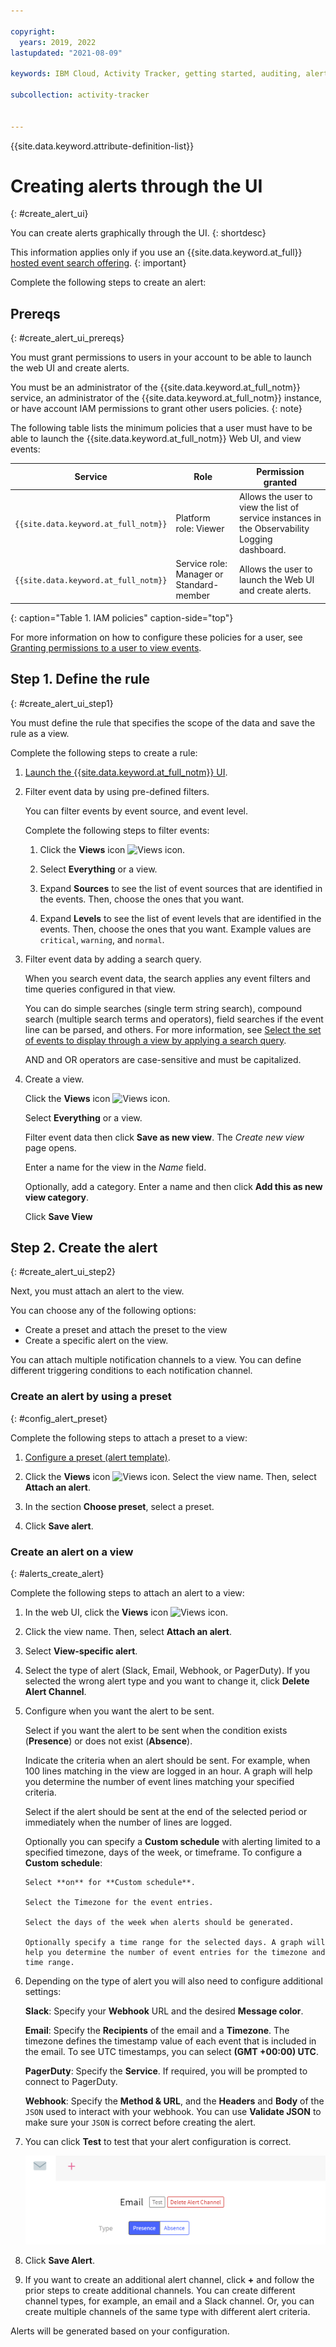 ```yaml
---

copyright:
  years: 2019, 2022
lastupdated: "2021-08-09"

keywords: IBM Cloud, Activity Tracker, getting started, auditing, alerts, create

subcollection: activity-tracker


---
```


{{site.data.keyword.attribute-definition-list}}
 
# Creating alerts through the UI
{: #create_alert_ui}

You can create alerts graphically through the UI.
{: shortdesc}


This information applies only if you use an {{site.data.keyword.at_full}} [hosted event search offering](/docs/activity-tracker?topic=activity-tracker-service_plan).
{: important}

Complete the following steps to create an alert:


## Prereqs
{: #create_alert_ui_prereqs}

You must grant permissions to users in your account to be able to launch the web UI and create alerts.

You must be an administrator of the {{site.data.keyword.at_full_notm}} service, an administrator of the {{site.data.keyword.at_full_notm}} instance, or have account IAM permissions to grant other users policies.
{: note}

The following table lists the minimum policies that a user must have to be able to launch the {{site.data.keyword.at_full_notm}} Web UI, and view events:

| Service                               | Role                      | Permission granted            |
|---------------------------------------|---------------------------|-------------------------------|  
| `{{site.data.keyword.at_full_notm}}` | Platform role: Viewer     | Allows the user to view the list of service instances in the Observability Logging dashboard. |
| `{{site.data.keyword.at_full_notm}}` | Service role: Manager or Standard-member      | Allows the user to launch the Web UI and create alerts.  |
{: caption="Table 1. IAM policies" caption-side="top"} 

For more information on how to configure these policies for a user, see [Granting permissions to a user to view events](/docs/activity-tracker?topic=activity-tracker-iam_view_events).


## Step 1. Define the rule
{: #create_alert_ui_step1}

You must define the rule that specifies the scope of the data and save the rule as a view. 

Complete the following steps to create a rule:

1. [Launch the {{site.data.keyword.at_full_notm}} UI](/docs/activity-tracker?topic=activity-tracker-launch).
2. Filter event data by using pre-defined filters.

    You can filter events by event source, and event level. 

    Complete the following steps to filter events:

    1. Click the **Views** icon ![Views icon](images/views.png "Views icon").

    2. Select **Everything** or a view.

    3. Expand **Sources** to see the list of event sources that are identified in the events. Then, choose the ones that you want.

    4. Expand **Levels** to see the list of event levels that are identified in the events. Then, choose the ones that you want. Example values are `critical`, `warning`, and `normal`.

3. Filter event data by adding a search query.

    When you search event data, the search applies any event filters and time queries configured in that view.

    You can do simple searches (single term string search), compound search (multiple search terms and operators), field searches if the event line can be parsed, and others. For more information, see [Select the set of events to display through a view by applying a search query](/docs/activity-tracker?topic=activity-tracker-views#views_step2).

    AND and OR operators are case-sensitive and must be capitalized.

4. Create a view.

    Click the **Views** icon ![Views icon](images/views.png "Views icon").

    Select **Everything** or a view.

    Filter event data then click **Save as new view**. The *Create new view* page opens.

    Enter a name for the view in the *Name* field.

    Optionally, add a category. Enter a name and then click **Add this as new view category**.

    Click **Save View**


## Step 2. Create the alert
{: #create_alert_ui_step2}

Next, you must attach an alert to the view. 

You can choose any of the following options:
- Create a preset and attach the preset to the view
- Create a specific alert on the view.

You can attach multiple notification channels to a view. You can define different triggering conditions to each notification channel.

### Create an alert by using a preset
{: #config_alert_preset}

Complete the following steps to attach a preset to a view:

1. [Configure a preset (alert template)](/docs/activity-tracker?topic=activity-tracker-preset_ui#preset_ui_create). 

2. Click the **Views** icon ![Views icon](images/views.png "Views icon"). Select the view name. Then, select **Attach an alert**.

3. In the section **Choose preset**, select a preset. 

4. Click **Save alert**. 




###  Create an alert on a view
{: #alerts_create_alert}

Complete the following steps to attach an alert to a view:

1. In the web UI, click the **Views** icon ![Views icon](images/views.png "Views icon").
2. Click the view name. Then, select **Attach an alert**.
3. Select **View-specific alert**.
4. Select the type of alert (Slack, Email, Webhook, or PagerDuty).  If you selected the wrong alert type and you want to change it, click **Delete Alert Channel**.
5. Configure when you want the alert to be sent.

   Select if you want the alert to be sent when the condition exists (**Presence**) or does not exist (**Absence**).
   
   Indicate the criteria when an alert should be sent.  For example, when 100 lines matching in the view are logged in an hour.  A graph will help you determine the number of event lines matching your specified criteria.
   
   Select if the alert should be sent at the end of the selected period or immediately when the number of lines are logged.
   
   Optionally you can specify a **Custom schedule** with alerting limited to a specified timezone, days of the week, or timeframe. To configure a **Custom schedule**:
      
       Select **on** for **Custom schedule**.

       Select the Timezone for the event entries. 

       Select the days of the week when alerts should be generated.

       Optionally specify a time range for the selected days. A graph will help you determine the number of event entries for the timezone and time range.
       
6. Depending on the type of alert you will also need to configure additional settings:

    **Slack**:  Specify your **Webhook** URL and the desired **Message color**.

    **Email**: Specify the **Recipients** of the email and a **Timezone**. The timezone defines the timestamp value of each event that is included in the email. To see UTC timestamps, you can select **(GMT +00:00) UTC**. 

    **PagerDuty**: Specify the **Service**.  If required, you will be prompted to connect to PagerDuty.

    **Webhook**: Specify the **Method & URL**, and the **Headers** and **Body** of the `JSON` used to interact with your webhook.  You can use **Validate JSON** to make sure your `JSON` is correct before creating the alert.

7. You can click **Test** to test that your alert configuration is correct.

    ![Test option](images/alert_test.png "Example event showing Test option")

8. Click **Save Alert**.

9. If you want to create an additional alert channel, click **+** and follow the prior steps to create additional channels.  You can create different channel types, for example, an email and a Slack channel.  Or, you can create multiple channels of the same type with different alert criteria.

Alerts will be generated based on your configuration.


